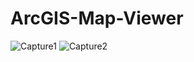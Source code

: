 # ArcGIS-Map-Viewer
![Capture1](https://user-images.githubusercontent.com/38498534/126063115-f9c11134-0cac-4a38-8a78-4fe25a2ada8d.PNG)
![Capture2](https://user-images.githubusercontent.com/38498534/126063117-49e52b56-ca3d-4541-8bdf-5835a43a027e.PNG)
